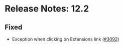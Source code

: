# Release Notes: 12.2

## Fixed

- Exception when clicking on Extensions link ([#3092](https://github.com/GatoGraphQL/GatoGraphQL/pull/3092))
